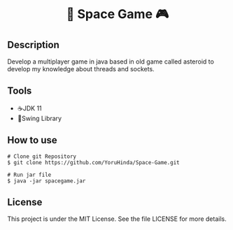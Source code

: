 <h1 align="center"> 🌌 Space Game 🎮</h1>

## Description

Develop a multiplayer game in java based in old game called asteroid to develop
my knowledge about threads and sockets.

## Tools

- ☕JDK 11
- 📖Swing Library

## How to use
```
# Clone git Repository
$ git clone https://github.com/YoruHinda/Space-Game.git
```

```
# Run jar file
$ java -jar spacegame.jar
```

## License

This project is under the MIT License. See the file LICENSE for more details.